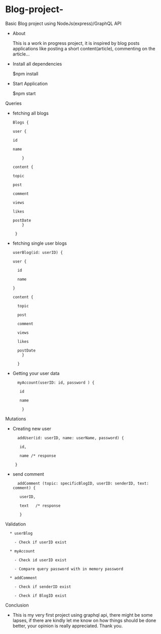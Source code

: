 # Blog-project-
Basic Blog project using NodeJs(express)/GraphQL API

* About 

  This is a work in progress project, it is inspired by blog posts applications like posting a short content(article), commenting on the article...

* Install all dependencies

  $npm install 

* Start Application 

  $npm start 
  
 
Queries

  * fetching all blogs 
  
        Blogs {  
  
        user {
      
        id
      
        name
      
            }
        
        content {
    
        topic
      
        post
        
        comment
      
        views
      
        likes
      
        postDate 
            }
    
         }
    
* fetching single user blogs 
  
      userBlog(id: userID) {
  
      user {
    
        id
      
        name
      
      }
    
      content {
      
        topic
      
        post
      
        comment
      
        views
      
        likes
      
        postDate 
          }
  
        }
  
 * Getting your user data
  
         myAccount(userID: id, password ) {
    
          id
       
          name 
       
           }

Mutations

 * Creating new user
  
         addUser(id: userID, name: userName, password) {
    
          id,
    
          name /* response
    
        }
    
 * send comment
  
         addComment (topic: specificBlogID, userID: senderID, text: comment) {
    
          userID,
    
          text   /* response
    
          }
    
    
Validation 
    
      * userBlog
      
        - Check if userID exist 
        
      * myAccount 
      
        - Check id userID exist 
        
        - Compare query password with in memory password 
        
      * addComment 
      
        - Check if senderID exist 
        
        - Check if BlogID exist 
        
Conclusion

  - This is my very first project using graphql api, there might be some lapses, if there are kindly let me know on how things should be done better,
  your opinion is really appreciated. Thank you.
